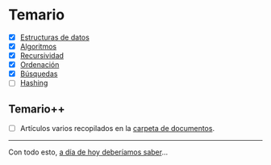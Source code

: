 # Temario

- [x] [Estructuras de datos](01-estructurasDeDatos/README.md)
- [x] [Algoritmos](02-algoritmos/README.md)
- [x] [Recursividad](03-recursividad/README.md)
- [x] [Ordenación](04-ordenacion/README.md)
- [x] [Búsquedas](05-busquedas/README.md)
- [ ] [Hashing](06-hashing/README.md)

## Temario++

- [ ] Artículos varios recopilados en la [carpeta de documentos](/documentos/README.md).

---

Con todo esto, [a día de hoy deberíamos saber](aDiaDeHoy.md)...
